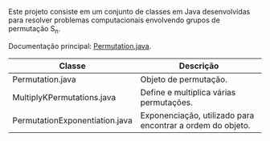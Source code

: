 Este projeto consiste em um conjunto de classes em Java desenvolvidas para resolver problemas computacionais envolvendo grupos de permutação S<sub>n</sub>.

Documentação principal: [Permutation.java](https://danielbmancini.github.io/Permutations_groupTheory/).

| Classe                       | Descrição                                      |
|------------------------------|------------------------------------------------|
| Permutation.java             | Objeto de permutação.                         |
| MultiplyKPermutations.java   | Define e multiplica várias permutações.      |
| PermutationExponentiation.java | Exponenciação, utilizado para encontrar a ordem do objeto. |
